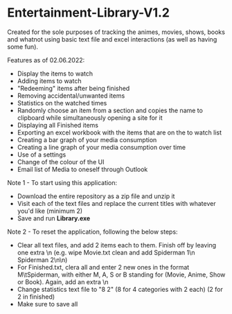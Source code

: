 # Entertainment-Library-V1.2
Created for the sole purposes of tracking the animes, movies, shows, books and whatnot using basic text file and excel interactions (as well as having some fun).

Features as of 02.06.2022:

- Display the items to watch
- Adding items to watch
- "Redeeming" items after being finished
- Removing accidental/unwanted items
- Statistics on the watched times
- Randomly choose an item from a section and copies the name to clipboard while simultaneously opening a site for it
- Displaying all Finished items
- Exporting an excel workbook with the items that are on the to watch list
- Creating a bar graph of your media consumption
- Creating a line graph of your media consumption over time
- Use of a settings
- Change of the colour of the UI
- Email list of Media to oneself through Outlook

Note 1 - To start using this application:
- Download the entire repository as a zip file and unzip it
- Visit each of the text files and replace the current titles with whatever you'd like (minimum 2)
- Save and run **Library.exe**

Note 2 - To reset the application, following the below steps:
- Clear all text files, and add 2 items each to them. Finish off by leaving one extra \n (e.g. wipe Movie.txt clean and add Spiderman 1\n Spiderman 2\n\n)
- For Finished.txt, clera all and enter 2 new ones in the format M\tSpiderman, with either M, A, S or B standing for (Movie, Anime, Show or Book). Again, add an extra \n
- Change statistics text file to "8 2" (8 for 4 categories with 2 each) (2 for 2 in finished)
- Make sure to save all
